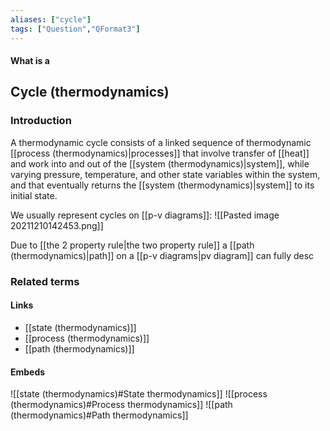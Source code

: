 ```yaml
---
aliases: ["cycle"]
tags: ["Question","QFormat3"]
---
```


#### What is a
## Cycle (thermodynamics)
### Introduction
A thermodynamic cycle consists of a linked sequence of thermodynamic [[process (thermodynamics)|processes]] that involve transfer of [[heat]] and work into and out of the [[system (thermodynamics)|system]], while varying pressure, temperature, and other state variables within the system, and that eventually returns the [[system (thermodynamics)|system]] to its initial state.

We usually represent cycles on [[p-v diagrams]]:
![[Pasted image 20211210142453.png]]

Due to [[the 2 property rule|the two property rule]] a [[path (thermodynamics)|path]] on a [[p-v diagrams|pv diagram]] can fully desc

### Related terms
#### Links
- [[state (thermodynamics)]]
- [[process (thermodynamics)]]
- [[path (thermodynamics)]]

#### Embeds
![[state (thermodynamics)#State thermodynamics]]
![[process (thermodynamics)#Process thermodynamics]]
![[path (thermodynamics)#Path thermodynamics]]